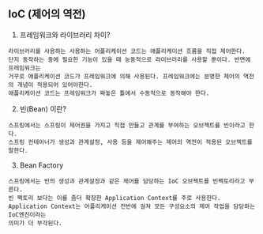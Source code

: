 ## IoC (제어의 역전)
1. 프레임워크와 라이브러리 차이?
```
라이브러리를 사용하는 사용하는 어플리케이션 코드는 애플리케이션 흐름을 직접 제어한다.
단지 동작하는 중에 필요한 기능이 있을 때 능동적으로 라이브러리를 사용할 뿐이다. 반면에 프레임워크는 
거꾸로 애플리케이션 코드가 프레임워크에 의해 사용된다. 프레임워크에는 분명한 제어의 역전의 개념이 적용되어 있어야한다.
애플리케이션 코드는 프레임워크가 짜놓은 틀에서 수동적으로 동작해야 한다.

```
2. 빈(Bean) 이란?
```
스프링에서는 스프링이 제어권을 가지고 직접 만들고 관계를 부여하는 오브젝트를 빈이라고 한다.
스프링 컨테이너가 생성과 관계설정, 사용 등을 제어해주는 제어의 역전이 적용된 오브젝트를 말한다.
```

3. Bean Factory
```
스프링에서는 빈의 생성과 관계설정과 같은 제어를 담당하는 IoC 오브젝트를 빈팩토리라고 부른다.
빈 팩토리 보다는 이를 좀더 확장한 Application Context를 주로 사용한다.
Application Context는 어플리케이션 전반에 걸쳐 모든 구성요소의 제어 작업을 담당하는 IoC엔진이라는
의미가 더 부각된다.
```